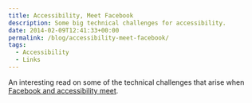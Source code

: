 ```yaml
---
title: Accessibility, Meet Facebook
description: Some big technical challenges for accessibility.
date: 2014-02-09T12:41:33+00:00
permalink: /blog/accessibility-meet-facebook/
tags:
  - Accessibility
  - Links
---
```


An interesting read on some of the technical challenges that arise when [Facebook and accessibility meet](https://code.facebook.com/posts/727262460626945/under-the-hood-facebook-accessibility/).